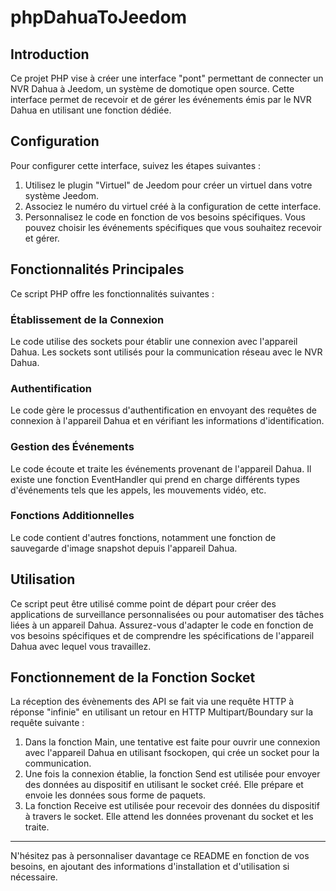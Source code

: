 # phpDahuaToJeedom

## Introduction

Ce projet PHP vise à créer une interface "pont" permettant de connecter un NVR Dahua à Jeedom, un système de domotique open source. Cette interface permet de recevoir et de gérer les événements émis par le NVR Dahua en utilisant une fonction dédiée.

## Configuration

Pour configurer cette interface, suivez les étapes suivantes :

1. Utilisez le plugin "Virtuel" de Jeedom pour créer un virtuel dans votre système Jeedom.
2. Associez le numéro du virtuel créé à la configuration de cette interface.
3. Personnalisez le code en fonction de vos besoins spécifiques. Vous pouvez choisir les événements spécifiques que vous souhaitez recevoir et gérer.

## Fonctionnalités Principales

Ce script PHP offre les fonctionnalités suivantes :

### Établissement de la Connexion

Le code utilise des sockets pour établir une connexion avec l'appareil Dahua. Les sockets sont utilisés pour la communication réseau avec le NVR Dahua.

### Authentification

Le code gère le processus d'authentification en envoyant des requêtes de connexion à l'appareil Dahua et en vérifiant les informations d'identification.

### Gestion des Événements

Le code écoute et traite les événements provenant de l'appareil Dahua. Il existe une fonction EventHandler qui prend en charge différents types d'événements tels que les appels, les mouvements vidéo, etc.

### Fonctions Additionnelles

Le code contient d'autres fonctions, notamment une fonction de sauvegarde d'image snapshot depuis l'appareil Dahua.

## Utilisation

Ce script peut être utilisé comme point de départ pour créer des applications de surveillance personnalisées ou pour automatiser des tâches liées à un appareil Dahua. Assurez-vous d'adapter le code en fonction de vos besoins spécifiques et de comprendre les spécifications de l'appareil Dahua avec lequel vous travaillez.

## Fonctionnement de la Fonction Socket

La réception des évènements des API se fait via une requête HTTP à réponse "infinie" en utilisant un retour en HTTP Multipart/Boundary sur la requête suivante :

1. Dans la fonction Main, une tentative est faite pour ouvrir une connexion avec l'appareil Dahua en utilisant fsockopen, qui crée un socket pour la communication.
2. Une fois la connexion établie, la fonction Send est utilisée pour envoyer des données au dispositif en utilisant le socket créé. Elle prépare et envoie les données sous forme de paquets.
3. La fonction Receive est utilisée pour recevoir des données du dispositif à travers le socket. Elle attend les données provenant du socket et les traite.

---

N'hésitez pas à personnaliser davantage ce README en fonction de vos besoins, en ajoutant des informations d'installation et d'utilisation si nécessaire.
